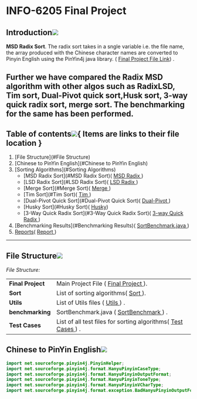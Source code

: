 # INFO-6205 Final Project

## Introduction[![](./docs/img/pin.svg)](#introduction)

**MSD Radix Sort**. The radix sort takes in a sngle variable i.e. the file name, the array produced with the Chinese character names are converted to Pinyin English using the PinYin4j java library. ( <a href="https://github.com/Negi97Mohit/INFO-6205-Final_Project/tree/main/src/main/java/edu/neu/coe/info6205/FinalProject">Final Project File Link<a>) .

Further we have compared the Radix MSD algorithm with other algos such as RadixLSD, Tim sort, Dual-Pivot quick sort,Husk sort, 3-way quick radix sort, merge sort. The benchmarking for the same has been performed. 
---
## Table of contents[![](./docs/img/pin.svg)](#table-of-contents){ Items are links to their file location }
1. [File Structure](#File Structure)
2. [Chinese to PinYin English](#Chinese to PinYin English)
3. [Sorting Algorithms](#Sorting Algorithms)
    - [MSD Radix Sort](#MSD Radix Sort)( <a href="https://github.com/Negi97Mohit/INFO-6205-Final_Project/blob/main/src/main/java/edu/neu/coe/info6205/FinalProject/Sort/RadixSortMSD.java">MSD Radix </a>)
    - [LSD Radix Sort](#LSD Radix Sort)( <a href="https://github.com/Negi97Mohit/INFO-6205-Final_Project/blob/main/src/main/java/edu/neu/coe/info6205/FinalProject/Sort/RadixSortLSD.java">LSD Radix </a>)
    - [Merge Sort](#Merge Sort)( <a href="https://github.com/Negi97Mohit/INFO-6205-Final_Project/blob/main/src/main/java/edu/neu/coe/info6205/FinalProject/Sort/Merge.java">Merge </a>)
    - [Tim Sort](#Tim Sort)( <a href="https://github.com/Negi97Mohit/INFO-6205-Final_Project/blob/main/src/main/java/edu/neu/coe/info6205/FinalProject/Sort/TimSort.java">Tim </a>)
    - [Dual-Pivot Quick Sort](#Dual-Pivot Quick Sort)( <a href="https://github.com/Negi97Mohit/INFO-6205-Final_Project/blob/main/src/main/java/edu/neu/coe/info6205/FinalProject/Sort/DualPivot.java">Dual-Pivot </a>)
    - [Husky Sort](#Husky Sort)( <a href="https://github.com/Negi97Mohit/INFO-6205-Final_Project/blob/main/src/main/java/edu/neu/coe/info6205/FinalProject/Sort/Husky.java">Husky</a>)
    - [3-Way Quick Radix Sort](#3-Way Quick Radix Sort)( <a href="https://github.com/Negi97Mohit/INFO-6205-Final_Project/blob/main/src/main/java/edu/neu/coe/info6205/FinalProject/Sort/ThreeWayRadix.java">3-way Quick Radix </a>)
4. [Benchmarking Results](#Benchmarking Results)( <a href="https://github.com/Negi97Mohit/INFO-6205-Final_Project/blob/main/src/main/java/edu/neu/coe/info6205/util/SortBenchmark.java">SortBenchmark.java </a>)
5. [Reports](#Reports)( <a href="https://github.com/Negi97Mohit/INFO-6205-Final_Project/tree/main/Report%20and%20Paper">Report </a>)
   
---
## File Structure[![](./docs/img/pin.svg)](#software-build)

_File Structure:_
<table>
  <tr>
    <td nowrap><strong>Final Project</strong></td>
    <td>Main Project File ( <a href="https://github.com/Negi97Mohit/INFO-6205-Final_Project/tree/main/src/main/java/edu/neu/coe/info6205/FinalProject">Final Project </a>).</td>
  </tr>
  <tr>
    <td nowrap><strong>Sort</strong></td>
    <td>List of sorting algorithms( <a href="https://github.com/Negi97Mohit/INFO-6205-Final_Project/tree/main/src/main/java/edu/neu/coe/info6205/FinalProject/Sort">Sort </a>).</td>
  </tr>
  <tr>
    <td nowrap><strong>Utils</strong></td>
    <td>List of Utils files ( <a href="https://github.com/Negi97Mohit/INFO-6205-Final_Project/tree/main/src/main/java/edu/neu/coe/info6205/FinalProject/Utils">Utils </a>) .</td>
  </tr>
  <tr>
    <td nowrap><strong>benchmarking</strong></td>
    <td>SortBenchmark.java ( <a href="https://github.com/Negi97Mohit/INFO-6205-Final_Project/blob/main/src/main/java/edu/neu/coe/info6205/util/SortBenchmark.java">SortBenchmark </a>) .</td>
  </tr>
  <tr>
    <td nowrap><strong>Test Cases</strong></td>
    <td>List of all test files for sorting algorithms( <a href="https://github.com/Negi97Mohit/INFO-6205-Final_Project/tree/main/src/test/java/edu/neu/coe/info6205/FinalProject">Test Cases </a>) .</td>
  </tr>
</table>

## Chinese to PinYin English[![](./docs/img/pin.svg)](#software-build)

```java
import net.sourceforge.pinyin4j.PinyinHelper;
import net.sourceforge.pinyin4j.format.HanyuPinyinCaseType;
import net.sourceforge.pinyin4j.format.HanyuPinyinOutputFormat;
import net.sourceforge.pinyin4j.format.HanyuPinyinToneType;
import net.sourceforge.pinyin4j.format.HanyuPinyinVCharType;
import net.sourceforge.pinyin4j.format.exception.BadHanyuPinyinOutputFormatCombination;

```
